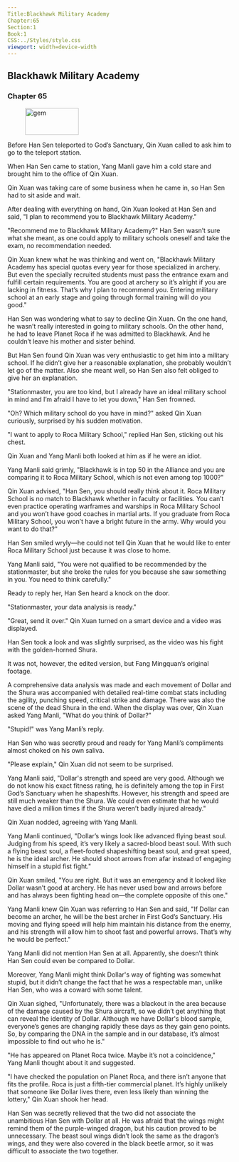 ```yaml
---
Title:Blackhawk Military Academy 
Chapter:65 
Section:1 
Book:1 
CSS:../Styles/style.css 
viewport: width=device-width
---
```

  
## Blackhawk Military Academy
### Chapter 65
  
<figure>
	<img src="../Images/gem.gif" alt="gem" id="gem" width="120" height="60" />
</figure>
  

  
Before Han Sen teleported to God’s Sanctuary, Qin Xuan called to ask him to go to the teleport station.

When Han Sen came to station, Yang Manli gave him a cold stare and brought him to the office of Qin Xuan.

Qin Xuan was taking care of some business when he came in, so Han Sen had to sit aside and wait.

After dealing with everything on hand, Qin Xuan looked at Han Sen and said, "I plan to recommend you to Blackhawk Military Academy."

"Recommend me to Blackhawk Military Academy?" Han Sen wasn’t sure what she meant, as one could apply to military schools oneself and take the exam, no recommendation needed.

Qin Xuan knew what he was thinking and went on, "Blackhawk Military Academy has special quotas every year for those specialized in archery. But even the specially recruited students must pass the entrance exam and fulfill certain requirements. You are good at archery so it’s alright if you are lacking in fitness. That’s why I plan to recommend you. Entering military school at an early stage and going through formal training will do you good."

Han Sen was wondering what to say to decline Qin Xuan. On the one hand, he wasn’t really interested in going to military schools. On the other hand, he had to leave Planet Roca if he was admitted to Blackhawk. And he couldn’t leave his mother and sister behind.

But Han Sen found Qin Xuan was very enthusiastic to get him into a military school. If he didn’t give her a reasonable explanation, she probably wouldn’t let go of the matter. Also she meant well, so Han Sen also felt obliged to give her an explanation.

"Stationmaster, you are too kind, but I already have an ideal military school in mind and I’m afraid I have to let you down," Han Sen frowned.

"Oh? Which military school do you have in mind?" asked Qin Xuan curiously, surprised by his sudden motivation.

"I want to apply to Roca Military School," replied Han Sen, sticking out his chest.

Qin Xuan and Yang Manli both looked at him as if he were an idiot.

Yang Manli said grimly, "Blackhawk is in top 50 in the Alliance and you are comparing it to Roca Military School, which is not even among top 1000?"

Qin Xuan advised, "Han Sen, you should really think about it. Roca Military School is no match to Blackhawk whether in faculty or facilities. You can’t even practice operating warframes and warships in Roca Military School and you won’t have good coaches in martial arts. If you graduate from Roca Military School, you won’t have a bright future in the army. Why would you want to do that?"

Han Sen smiled wryly—he could not tell Qin Xuan that he would like to enter Roca Military School just because it was close to home.

Yang Manli said, "You were not qualified to be recommended by the stationmaster, but she broke the rules for you because she saw something in you. You need to think carefully."

Ready to reply her, Han Sen heard a knock on the door.

"Stationmaster, your data analysis is ready."

"Great, send it over." Qin Xuan turned on a smart device and a video was displayed.

Han Sen took a look and was slightly surprised, as the video was his fight with the golden-horned Shura.

It was not, however, the edited version, but Fang Mingquan’s original footage.

A comprehensive data analysis was made and each movement of Dollar and the Shura was accompanied with detailed real-time combat stats including the agility, punching speed, critical strike and damage. There was also the scene of the dead Shura in the end. When the display was over, Qin Xuan asked Yang Manli, "What do you think of Dollar?"

"Stupid!" was Yang Manli’s reply.

Han Sen who was secretly proud and ready for Yang Manli’s compliments almost choked on his own saliva.

"Please explain," Qin Xuan did not seem to be surprised.

Yang Manli said, "Dollar's strength and speed are very good. Although we do not know his exact fitness rating, he is definitely among the top in First God’s Sanctuary when he shapeshifts. However, his strength and speed are still much weaker than the Shura. We could even estimate that he would have died a million times if the Shura weren’t badly injured already."

Qin Xuan nodded, agreeing with Yang Manli.

Yang Manli continued, "Dollar’s wings look like advanced flying beast soul. Judging from his speed, it’s very likely a sacred-blood beast soul. With such a flying beast soul, a fleet-footed shapeshifting beast soul, and great speed, he is the ideal archer. He should shoot arrows from afar instead of engaging himself in a stupid fist fight."

Qin Xuan smiled, "You are right. But it was an emergency and it looked like Dollar wasn’t good at archery. He has never used bow and arrows before and has always been fighting head on—the complete opposite of this one."

Yang Manli knew Qin Xuan was referring to Han Sen and said, "If Dollar can become an archer, he will be the best archer in First God’s Sanctuary. His moving and flying speed will help him maintain his distance from the enemy, and his strength will allow him to shoot fast and powerful arrows. That’s why he would be perfect."

Yang Manli did not mention Han Sen at all. Apparently, she doesn’t think Han Sen could even be compared to Dollar.

Moreover, Yang Manli might think Dollar's way of fighting was somewhat stupid, but it didn’t change the fact that he was a respectable man, unlike Han Sen, who was a coward with some talent.

Qin Xuan sighed, "Unfortunately, there was a blackout in the area because of the damage caused by the Shura aircraft, so we didn’t get anything that can reveal the identity of Dollar. Although we have Dollar's blood sample, everyone’s genes are changing rapidly these days as they gain geno points. So, by comparing the DNA in the sample and in our database, it’s almost impossible to find out who he is."

"He has appeared on Planet Roca twice. Maybe it’s not a coincidence," Yang Manli thought about it and suggested.

"I have checked the population on Planet Roca, and there isn’t anyone that fits the profile. Roca is just a fifth-tier commercial planet. It’s highly unlikely that someone like Dollar lives there, even less likely than winning the lottery," Qin Xuan shook her head.

Han Sen was secretly relieved that the two did not associate the unambitious Han Sen with Dollar at all. He was afraid that the wings might remind them of the purple-winged dragon, but his caution proved to be unnecessary. The beast soul wings didn’t look the same as the dragon’s wings, and they were also covered in the black beetle armor, so it was difficult to associate the two together.